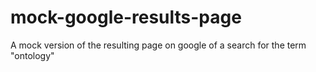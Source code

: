 # mock-google-results-page
A mock version of the resulting page on google of a search for the term "ontology"
